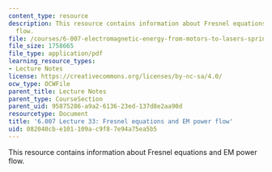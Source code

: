 ```yaml
---
content_type: resource
description: This resource contains information about Fresnel equations and EM power
  flow.
file: /courses/6-007-electromagnetic-energy-from-motors-to-lasers-spring-2011/082040cbe101109ac9f87e94a75ea5b5_MIT6_007S11_lec33.pdf
file_size: 1758665
file_type: application/pdf
learning_resource_types:
- Lecture Notes
license: https://creativecommons.org/licenses/by-nc-sa/4.0/
ocw_type: OCWFile
parent_title: Lecture Notes
parent_type: CourseSection
parent_uid: 95875286-a9a2-6136-23ed-137d8e2aa90d
resourcetype: Document
title: '6.007 Lecture 33: Fresnel equations and EM power flow'
uid: 082040cb-e101-109a-c9f8-7e94a75ea5b5
---
```

This resource contains information about Fresnel equations and EM power flow.